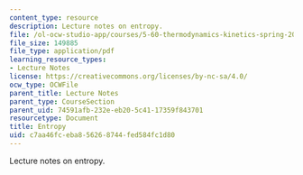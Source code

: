 ```yaml
---
content_type: resource
description: Lecture notes on entropy.
file: /ol-ocw-studio-app/courses/5-60-thermodynamics-kinetics-spring-2008/c7aa46fceba856268744fed584fc1d80_lec_9.pdf
file_size: 149885
file_type: application/pdf
learning_resource_types:
- Lecture Notes
license: https://creativecommons.org/licenses/by-nc-sa/4.0/
ocw_type: OCWFile
parent_title: Lecture Notes
parent_type: CourseSection
parent_uid: 74591afb-232e-eb20-5c41-17359f843701
resourcetype: Document
title: Entropy
uid: c7aa46fc-eba8-5626-8744-fed584fc1d80
---
```

Lecture notes on entropy.